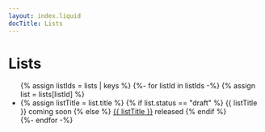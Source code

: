 ```yaml
---
layout: index.liquid
docTitle: Lists
---
```


# Lists

<ul class="list list--no-style">
{% assign listIds = lists | keys %}
{%- for listId in listIds -%}
{% assign list = lists[listId] %}
    <li class="list__item">
        {% assign listTitle = list.title %}
        {% if list.status == "draft" %}
        {{ listTitle }} <span class="badge badge--draft">coming soon</span>
        {% else %}
        <a href="{{ listId | slugify }}/">{{ listTitle }}</a> <span class="badge badge--released">released</span>
        {% endif %}
    </li>
{%- endfor -%}
</ul>
